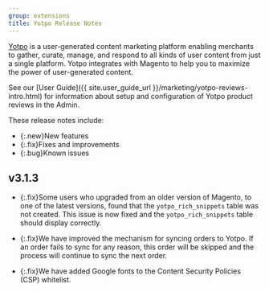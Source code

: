 ```yaml
---
group: extensions
title: Yotpo Release Notes
---
```


[Yotpo](https://www.yotpo.com/) is a user-generated content marketing platform enabling merchants to gather, curate, manage, and respond to all kinds of user content from just a single platform. Yotpo integrates with Magento to help you to maximize the power of user-generated content.

See our [User Guide]({{ site.user_guide_url }}/marketing/yotpo-reviews-intro.html) for information about setup and configuration of Yotpo product reviews in the Admin.

These release notes include:

-  {:.new}New features
-  {:.fix}Fixes and improvements
-  {:.bug}Known issues

## v3.1.3

-  {:.fix}Some users who upgraded from an older version of Magento, to one of the latest versions, found that the `yotpo_rich_snippets` table was not created. This issue is now fixed and the `yotpo_rich_snippets` table should display correctly.

-  {:.fix}We have improved the mechanism for syncing orders to Yotpo. If an order fails to sync for any reason, this order will be skipped and the process will continue to sync the next order.

-  {:.fix}We have added Google fonts to the Content Security Policies (CSP) whitelist.
